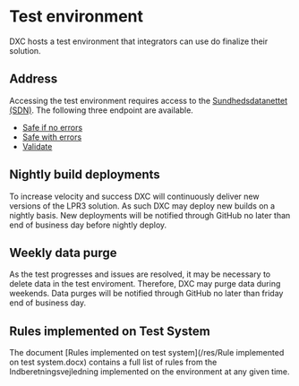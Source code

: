 # Test environment
DXC hosts a test environment that integrators can use do finalize their solution.

## Address
Accessing the test environment requires access to the [Sundhedsdatanettet (SDN)](https://www.medcom.dk/opslag/support).
The following three endpoint are available.

 * [Safe if no errors](https://lprws-test.sds.dsdn.dk/cda-ws/PatientHealthcareSaveIfNoErrorsReportingService)
 * [Safe with errors](https://lprws-test.sds.dsdn.dk/cda-ws/PatientHealthcareReportingService)
 * [Validate](https://lprws-test.sds.dsdn.dk/cda-ws/PatientHealthcareValidateReportingService)

## Nightly build deployments
To increase velocity and success DXC will continuously deliver new versions of the LPR3 solution.
As such DXC may deploy new builds on a nightly basis.
New deployments will be notified through GitHub no later than end of business day before nightly deploy.

## Weekly data purge
As the test progresses and issues are resolved, it may be necessary to delete data in the test enviroment.
Therefore, DXC may purge data during weekends.
Data purges will be notified through GitHub no later than friday end of business day.

## Rules implemented on Test System
The document [Rules implemented on test system](/res/Rule implemented on test system.docx) contains a full list of rules from the Indberetningsvejledning implemented on the environment at any given time.

